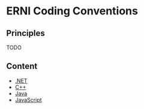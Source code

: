 # ERNI Coding Conventions

## Principles

TODO

## Content

 * [.NET](./NET)
 * [C++](./cpp)
 * [Java](./Java)
 * [JavaScript](./NET)

 